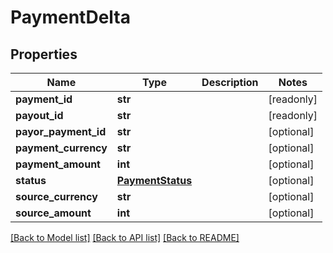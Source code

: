 # PaymentDelta

## Properties
Name | Type | Description | Notes
------------ | ------------- | ------------- | -------------
**payment_id** | **str** |  | [readonly] 
**payout_id** | **str** |  | [readonly] 
**payor_payment_id** | **str** |  | [optional] 
**payment_currency** | **str** |  | [optional] 
**payment_amount** | **int** |  | [optional] 
**status** | [**PaymentStatus**](PaymentStatus.md) |  | [optional] 
**source_currency** | **str** |  | [optional] 
**source_amount** | **int** |  | [optional] 

[[Back to Model list]](../README.md#documentation-for-models) [[Back to API list]](../README.md#documentation-for-api-endpoints) [[Back to README]](../README.md)


